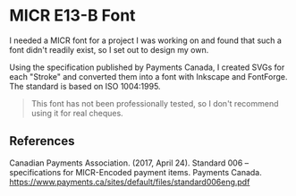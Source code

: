 # MICR E13-B Font

I needed a MICR font for a project I was working on and found that such a font didn't readily exist, so I set out to design my own.

Using the specification published by Payments Canada, I created SVGs for each "Stroke" and converted them into a font with Inkscape and FontForge. The standard is based on ISO 1004:1995.

> This font has not been professionally tested, so I don't recommend using it for real cheques.

## References

Canadian Payments Association. (2017, April 24). Standard 006 – specifications for MICR-Encoded payment items. Payments Canada. <https://www.payments.ca/sites/default/files/standard006eng.pdf>
